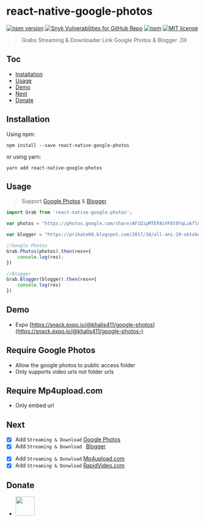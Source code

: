 # react-native-google-photos
 [![npm version](https://img.shields.io/npm/v/react-native-google-photos.svg?color=g&label=NPM&style=for-the-badge)](https://www.npmjs.com/package/react-native-google-photos) <a href="https://snyk.io/test/github/khalisafkari/react-native-google-photos?targetFile=package.json"><img alt="Snyk Vulnerabilities for GitHub Repo" src="https://img.shields.io/snyk/vulnerabilities/github/khalisafkari/react-native-google-photos.svg?style=for-the-badge"></a>
 <a href="https://www.npmjs.com/package/react-native-google-photos">
 <img alt="npm" src="https://img.shields.io/npm/dw/react-native-google-photos.svg?style=for-the-badge"></a>
 [![MIT license](http://img.shields.io/badge/license-MIT-brightgreen.svg)](http://opensource.org/licenses/MIT)
 > Grabs Streaming &amp; Downloader Link Google Photos & Blogger .Dll
 

## Toc

* [Installation](#installation)
* [Usage](#usage)
* [Demo](#demo)
* [Next](#next)
* [Donate](#donate)

## Installation

Using npm:

```shell
npm install --save react-native-google-photos
```

or using yarn:

```shell
yarn add react-native-google-photos
```

## Usage
> Support [Google Photos](http://photos.google.com) & [Blogger](https://www.blogger.com)
```js
import Grab from 'react-native-google-photos';

var photos = "https://photos.google.com/share/AF1QipMTEPAiVF8t0YqLukflnOSQjwfd8ARIoT2h37AXvYO1uaWodbeiFoBUDuD_19tEbg/photo/AF1QipPA2Bq0JlAR9LoGD3mogsxSb9OZWEG4XqBDD4Rv?key=cjhUT0xrZjM5NGN2SVRLOVptZU5SMUlKV0lQYWpB";

var blogger = "https://prikate09.blogspot.com/2017/10/all-ani-29-oktober-2017-413.html"

//Google Photos
Grab.Photos(photos).then(res=>{
    console.log(res); 
})

//Blogger
Grab.Blogger(blogger).then(res=>{
    console.log(res)
})


```
## Demo
* Expo [https://snack.expo.io/@khalis411/google-photos](https://snack.expo.io/@khalis411/google-photos-)

## Require Google Photos

* Allow the google photos to public access folder
* Only supports video urls not folder urls

## Require Mp4upload.com

* Only embed url 

## Next
- [x] Add `Streaming & Download` [Google Photos](https://photos.google.com) 
- [x] Add `Streaming & Download ` [Blogger](https://www.blogger.com)
<!-- - [ ] Add `Streaming Only`  [Cloudvideo.tv](https://cloudvideo.tv/)  -->
- [x] Add `Streaming & Donwload` [Mp4upload.com](https://www.mp4upload.com)
- [x] Add `Streaming & Donwload` [RapidVideo.com](https://www.rapidvideo.com)

## Donate
 * <a href="https://paypal.me/khalis411?locale.x=en_US"><img src="https://www.paypalobjects.com/webstatic/i/logo/rebrand/ppcom.png" heigth="50" width="50"/></a>
